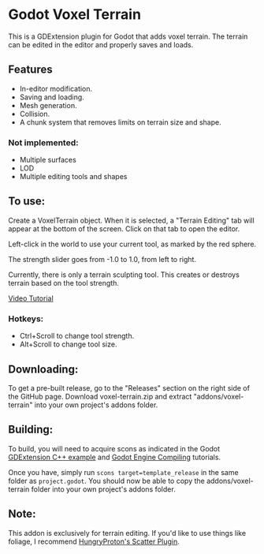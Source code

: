 # Godot Voxel Terrain

This is a GDExtension plugin for Godot that adds voxel terrain. The terrain can be edited in the editor and properly saves and loads.

## Features
- In-editor modification.
- Saving and loading.
- Mesh generation.
- Collision.
- A chunk system that removes limits on terrain size and shape.

### Not implemented:
- Multiple surfaces
- LOD
- Multiple editing tools and shapes

## To use:
Create a VoxelTerrain object. When it is selected, a "Terrain Editing" tab will appear at the bottom of the screen. Click on that tab to open the editor.

Left-click in the world to use your current tool, as marked by the red sphere.

The strength slider goes from -1.0 to 1.0, from left to right.

Currently, there is only a terrain sculpting tool. This creates or destroys terrain based on the tool strength.

[Video Tutorial](https://www.youtube.com/watch?v=EP3kMirR4jc)

### Hotkeys:
- Ctrl+Scroll to change tool strength.
- Alt+Scroll to change tool size.

## Downloading:
To get a pre-built release, go to the "Releases" section on the right side of the GitHub page. Download voxel-terrain.zip and extract "addons/voxel-terrain" into your own project's addons folder.

## Building:
To build, you will need to acquire scons as indicated in the Godot [GDExtension C++ example](https://docs.godotengine.org/en/stable/tutorials/scripting/gdextension/gdextension_cpp_example.html) and [Godot Engine Compiling](https://docs.godotengine.org/en/stable/contributing/development/compiling/index.html#toc-devel-compiling) tutorials.

Once you have, simply run ``scons target=template_release`` in the same folder as `project.godot`. You should now be able to copy the addons/voxel-terrain folder into your own project's addons folder.

## Note:
This addon is exclusively for terrain editing. If you'd like to use things like foliage, I recommend [HungryProton's Scatter Plugin](https://github.com/HungryProton/scatter).